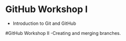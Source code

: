 # GitHub Workshop I
- Introduction to Git and GitHub

#GitHub Workshop II
-Creating and merging branches.